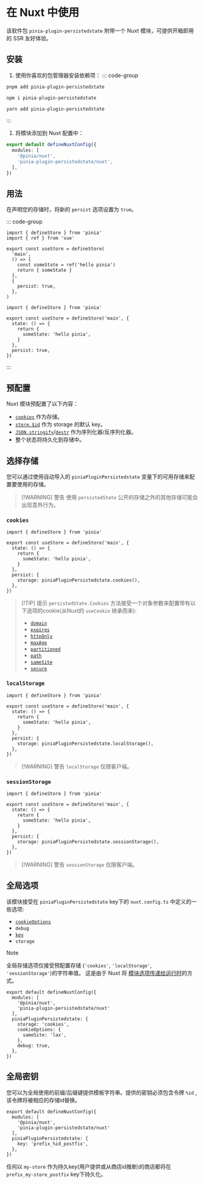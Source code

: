 # 在 Nuxt 中使用

该软件包 `pinia-plugin-persistedstate` 附带一个 Nuxt 模块，可提供开箱即用的 SSR 友好体验。

## 安装

1. 使用你喜欢的包管理器安装依赖项：
  ::: code-group
  ```sh [pnpm]
  pnpm add pinia-plugin-persistedstate
  ```
  ```sh [npm]
  npm i pinia-plugin-persistedstate
  ```
  ```sh [yarn]
  yarn add pinia-plugin-persistedstate
  ```
  :::

1. 将模块添加到 Nuxt 配置中：
```ts [nuxt.config.ts]
export default defineNuxtConfig({
  modules: [
    '@pinia/nuxt',
    'pinia-plugin-persistedstate/nuxt',
  ],
})
```

## 用法

在声明您的存储时，将新的 `persist` 选项设置为 `true`。

::: code-group
```ts{11} [setup syntax]
import { defineStore } from 'pinia'
import { ref } from 'vue'

export const useStore = defineStore(
  'main',
  () => {
    const someState = ref('hello pinia')
    return { someState }
  },
  {
    persist: true,
  },
)
```
```ts{9} [option syntax]
import { defineStore } from 'pinia'

export const useStore = defineStore('main', {
  state: () => {
    return {
      someState: 'hello pinia',
    }
  },
  persist: true,
})
```
:::

## 预配置

Nuxt 模块预配置了以下内容：

- [`cookies`](https://developer.mozilla.org/en-US/docs/Web/HTTP/Cookies) 作为存储。
- [`store.$id`](https://pinia.vuejs.org/api/interfaces/pinia.StoreProperties.html) 作为 storage 的默认 key。
- [`JSON.stringify`](https://developer.mozilla.org/en-US/docs/Web/JavaScript/Reference/Global_Objects/JSON/stringify)/[`destr`](https://github.com/unjs/destr) 作为序列化器/反序列化器。
- 整个状态将持久化到存储中。

## 选择存储

您可以通过使用自动导入的 `piniaPluginPersistedstate` 变量下的可用存储来配置要使用的存储。

> [!WARNING] 警告
> 使用 `persistedState` 公开的存储之外的其他存储可能会出现意外行为。

### `cookies`

```ts{10}
import { defineStore } from 'pinia'

export const useStore = defineStore('main', {
  state: () => {
    return {
      someState: 'hello pinia',
    }
  },
  persist: {
    storage: piniaPluginPersistedstate.cookies(),
  },
})
```

> [!TIP] 提示
> `persistedState.Cookies` 方法接受一个对象参数来配置带有以下选项的cookie(从Nuxt的 `useCookie` 继承而来):
>  - [`domain`](https://nuxt.com/docs/api/composables/use-cookie#domain)
>  - [`expires`](https://nuxt.com/docs/api/composables/use-cookie#maxage-expires)
>  - [`httpOnly`](https://nuxt.com/docs/api/composables/use-cookie#httponly)
>  - [`maxAge`](https://nuxt.com/docs/api/composables/use-cookie#maxage-expires)
>  - [`partitioned`](https://nuxt.com/docs/api/composables/use-cookie#partitioned)
>  - [`path`](https://nuxt.com/docs/api/composables/use-cookie#path)
>  - [`sameSite`](https://nuxt.com/docs/api/composables/use-cookie#samesite)
>  - [`secure`](https://nuxt.com/docs/api/composables/use-cookie#secure)

### `localStorage`

```ts{10}
import { defineStore } from 'pinia'

export const useStore = defineStore('main', {
  state: () => {
    return {
      someState: 'hello pinia',
    }
  },
  persist: {
    storage: piniaPluginPersistedstate.localStorage(),
  },
})
```

> [!WARNING] 警告
> `localStorage` 仅限客户端。

### `sessionStorage`

```ts{10}
import { defineStore } from 'pinia'

export const useStore = defineStore('main', {
  state: () => {
    return {
      someState: 'hello pinia',
    }
  },
  persist: {
    storage: piniaPluginPersistedstate.sessionStorage(),
  },
})
```

> [!WARNING] 警告
> `sessionStorage` 仅限客户端。

## 全局选项

该模块接受在 `piniaPluginPersistedstate` key下的 `nuxt.config.ts` 中定义的一些选项:

- [`cookieOptions`](#cookies)
- `debug`
- [`key`](#global-key)
- `storage`

> [!NOTE]
> 全局存储选项仅接受预配置存储 (`'cookies'`, `'localStorage'`, `'sessionStorage'`)的字符串值。 这是由于 Nuxt 将 [模块选项传递给运行时](https://nuxt.com/docs/guide/going-further/modules#exposing-options-to-runtime)的方式。

```ts{6-12} [nuxt.config.ts]
export default defineNuxtConfig({
  modules: [
    '@pinia/nuxt',
    'pinia-plugin-persistedstate/nuxt'
  ],
  piniaPluginPersistedstate: {
    storage: 'cookies',
    cookieOptions: {
      sameSite: 'lax',
    },
    debug: true,
  },
})
```

## 全局密钥

您可以为全局使用的前缀/后缀键提供模板字符串。提供的密钥必须包含令牌 `%id` ,该令牌将被相应的存储id替换。

```ts{6} [nuxt.config.ts]
export default defineNuxtConfig({
  modules: [
    '@pinia/nuxt',
    'pinia-plugin-persistedstate/nuxt'
  ],
  piniaPluginPersistedstate: {
    key: 'prefix_%id_postfix',
  },
})
```

任何以 `my-store` 作为持久key(用户提供或从商店id推断)的商店都将在 `prefix_my-store_postfix` key下持久化。
